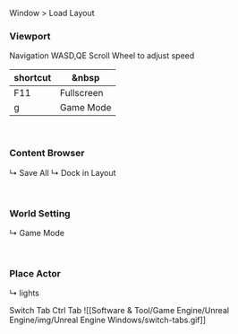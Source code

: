 
Window > Load Layout

### Viewport
Navigation
WASD,QE  Scroll Wheel to adjust speed

shortcut|&nbsp
---|---
F11|Fullscreen
g|Game Mode

<br>

### Content Browser
↳ Save All
↳ Dock in Layout

<br>

### World Setting
↳ Game Mode

<br>

### Place Actor
↳ lights


Switch Tab
Ctrl Tab
![[Software & Tool/Game Engine/Unreal Engine/img/Unreal Engine Windows/switch-tabs.gif]]